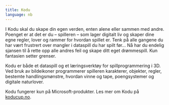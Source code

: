 ```yaml
---
title: Kodu
language: nb
---
```


I Kodu skal du skape din egen verden, enten alene eller sammen med andre. Poenget er at det
er du – spilleren – som lager digitalt liv og skaper dine egne regler, lover og rammer for
hvordan spillet er. Tenk på alle gangene du har vært frustrert over mangler i dataspill du
har spilt før… Nå har du endelig sjansen til å rette opp alle andres feil og skape ditt
eget drømmespill. Kun fantasien setter grenser.

Kodu er både et dataspill og et læringsverktøy for spillprogrammering i 3D. Ved bruk av
bildeikoner programmerer spilleren karakterer, objekter, regler, bestemte handlingsmønstre,
hvordan vinne og tape, poengsystemer og digitale naturlover.

Kodu fungerer kun på Microsoft-produkter. Les mer om Kodu på [koducup.no](http://www.koducup.no).
